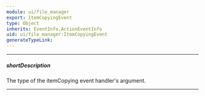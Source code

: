 ```yaml
---
module: ui/file_manager
export: ItemCopyingEvent
type: Object
inherits: EventInfo,ActionEventInfo
uid: ui/file_manager:ItemCopyingEvent
generateTypeLink: 
---
```

---
##### shortDescription
The type of the itemCopying event handler's argument.

---
<!-- Description goes here -->